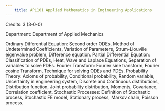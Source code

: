 ```yaml
---
    title: APL101 Applied Mathematics in Engineering Applications
---
```

Credits: 3 (3-0-0)

Department: Department of Applied Mechanics

Ordinary Differential Equation: Second order ODEs, Method of Undetermined Coefficients, Variation of Parameters, Strum-Liouville eigenvalue problem, Difference equation. Partial Differential Equation: Classification of PDEs, Heat, Wave and Laplace Equations, Separation of variables to solve PDEs. Fourier Transform: Fourier sine transform, Fourier cosine Transform, Technique for solving ODEs and PDEs. Probability Theory: Axioms of probability, Conditional probability, Random variable, Uncertainty in engineering system, Discrete and Continuous distributions, Distribution function, Joint probability distribution, Moments, Covariance, Correlation coefficient. Stochastic Processes: Definition of Stochastic process, Stochastic FE model, Stationary process, Markov chain, Poisson process.